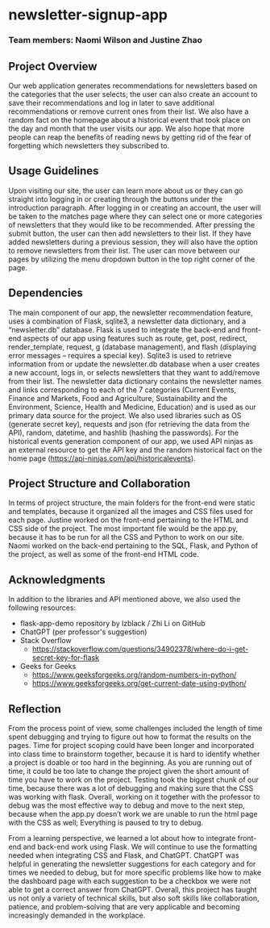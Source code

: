# newsletter-signup-app
### Team members: Naomi Wilson and Justine Zhao

## Project Overview 

Our web application generates recommendations for newsletters based on the categories that the user selects; the user can also create an account to save their recommendations and log in later to save additional recommendations or remove current ones from their list. We also have a random fact on the homepage about a historical event that took place on the day and month that the user visits our app. We also hope that more people can reap the benefits of reading news by getting rid of the fear of forgetting which newsletters they subscribed to. 


## Usage Guidelines  

Upon visiting our site, the user can learn more about us or they can go straight into logging in or creating through the buttons under the introduction paragraph. After logging in or creating an account, the user will be taken to the matches page where they can select one or more categories of newsletters that they would like to be recommended. After pressing the submit button, the user can then add newsletters to their list. If they have added newsletters during a previous session, they will also have the option to remove newsletters from their list. The user can move between our pages by utilizing the menu dropdown button in the top right corner of the page.  


## Dependencies 

The main component of our app, the newsletter recommendation feature, uses a combination of Flask, sqlite3, a newsletter data dictionary, and a “newsletter.db” database. Flask is used to integrate the back-end and front-end aspects of our app using features such as route, get, post, redirect, render_template, request, g (database management), and flash (displaying error messages – requires a special key). Sqlite3 is used to retrieve information from or update the newsletter.db database when a user creates a new account, logs in, or selects newsletters that they want to add/remove from their list. The newsletter data dictionary contains the newsletter names and links corresponding to each of the 7 categories (Current Events, Finance and Markets, Food and Agriculture, Sustainability and the Environment, Science, Health and Medicine, Education) and is used as our primary data source for the project. We also used libraries such as OS (generate secret key), requests and json (for retrieving the data from the API), random, datetime, and hashlib (hashing the passwords). For the historical events generation component of our app, we used API ninjas as an external resource to get the API key and the random historical fact on the home page (https://api-ninjas.com/api/historicalevents). 


## Project Structure and Collaboration 

In terms of project structure, the main folders for the front-end were static and templates, because it organized all the images and CSS files used for each page. Justine worked on the front-end pertaining to the HTML and CSS side of the project. The most important file would be the app.py, because it has to be run for all the CSS and Python to work on our site. Naomi worked on the back-end pertaining to the SQL, Flask, and Python of the project, as well as some of the front-end HTML code.  

## Acknowledgments
In addition to the libraries and API mentioned above, we also used the following resources:
- flask-app-demo repository by lzblack / Zhi Li on GitHub
- ChatGPT (per professor's suggestion)
- Stack Overflow 
  - https://stackoverflow.com/questions/34902378/where-do-i-get-secret-key-for-flask
- Geeks for Geeks
  - https://www.geeksforgeeks.org/random-numbers-in-python/
  - https://www.geeksforgeeks.org/get-current-date-using-python/ 

## Reflection 

From the process point of view, some challenges included the length of time spent debugging and trying to figure out how to format the results on the pages. Time for project scoping could have been longer and incorporated into class time to brainstorm together, because it is hard to identify whether a project is doable or too hard in the beginning. As you are running out of time, it could be too late to change the project given the short amount of time you have to work on the project. Testing took the biggest chunk of our time, because there was a lot of debugging and making sure that the CSS was working with flask. Overall, working on it together with the professor to debug was the most effective way to debug and move to the next step, because when the app.py doesn’t work we are unable to run the html page with the CSS as well; Everything is paused to try to debug.  

From a learning perspective, we learned a lot about how to integrate front-end and back-end work using Flask. We will continue to use the formatting needed when integrating CSS and Flask, and ChatGPT. ChatGPT was helpful in generating the newsletter suggestions for each category and for times we needed to debug, but for more specific problems like how to make the dashboard page with each suggestion to be a checkbox we were not able to get a correct answer from ChatGPT. Overall, this project has taught us not only a variety of technical skills, but also soft skills like collaboration, patience, and problem-solving that are very applicable and becoming increasingly demanded in the workplace. 
